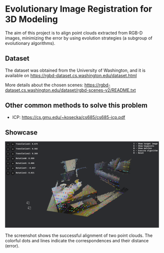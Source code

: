 # Evolutionary Image Registration for 3D Modeling

The aim of this project is to align point clouds extracted from RGB-D images, minimizing the error by using evolution strategies (a subgroup of evolutionary algorithms).

## Dataset

The dataset was obtained from the University of Washington, and it is available on https://rgbd-dataset.cs.washington.edu/dataset.html

More details about the chosen scenes: https://rgbd-dataset.cs.washington.edu/dataset/rgbd-scenes-v2/README.txt

## Other common methods to solve this problem

- ICP: https://cs.gmu.edu/~kosecka/cs685/cs685-icp.pdf

## Showcase

![App Screenshot](assets/screenshot1.png)

The screenshot shows the successful alignment of two point clouds. The colorful dots and lines indicate the correspondences and their distance (error).
